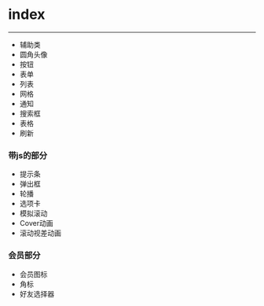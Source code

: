 # index

---


<ul class="ui-list ui-list-text ui-list-link ui-border-b">
    <li class="ui-border-t" data-href="atom.html">
      辅助类
    </li>
    <li class="ui-border-t" data-href="avatar.html">
      圆角头像
    </li>
    <li class="ui-border-t" data-href="btn.html">
      按钮
    </li>
    <li class="ui-border-t" data-href="form.html">
      表单
    </li>
    <li class="ui-border-t" data-href="list.html">
      列表
    </li>
    <li class="ui-border-t" data-href="grid.html">
      网格
    </li>
    <li class="ui-border-t" data-href="notice.html">
      通知
    </li>
    <li class="ui-border-t" data-href="searchbar.html">
      搜索框
    </li>
    <li class="ui-border-t" data-href="table.html">
      表格
    </li>
    <li class="ui-border-t" data-href="loading.html">
      刷新
    </li> 
</ul>
<h3 class="title2">带js的部分</h3>
<ul class="ui-list ui-list-text ui-list-link ui-border-tb">
    <li class="ui-border-t" data-href="tips.html">
      提示条
    </li>
    <li class="ui-border-t" data-href="dialog.html">
      弹出框
    </li>
    <li class="ui-border-t" data-href="slider.html">
      轮播
    </li>
    <li class="ui-border-t" data-href="tab.html">
      选项卡
    </li>
    <li class="ui-border-t" data-href="scroller.html">
      模拟滚动
    </li>
    <li class="ui-border-t" data-href="cover.html">
      Cover动画
    </li>
    <li class="ui-border-t" data-href="parallax.html">
      滚动视差动画
    </li>
  </ul>
  <h3 class="title2">会员部分</h3>
  <ul class="ui-list ui-list-text ui-list-link ui-border-tb">
    <li class="ui-border-t" data-href="icon-vip.html">
      会员图标
    </li>
    <li class="ui-border-t" data-href="tag.html">
      角标
    </li>
    <li class="ui-border-t" data-href="selector.html">
      好友选择器
    </li>
  </ul>
<script>
  $('.ui-list-text li').click(function(){
    location.href= $(this).data('href');
  });
</script>

  